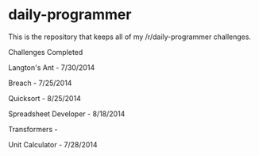 daily-programmer
================
This is the repository that keeps all of my /r/daily-programmer challenges.

Challenges Completed

Langton's Ant - 7/30/2014

Breach - 7/25/2014

Quicksort - 8/25/2014

Spreadsheet Developer - 8/18/2014

Transformers - 

Unit Calculator - 7/28/2014

